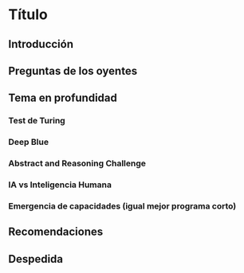 # Título

## Introducción

## Preguntas de los oyentes

## Tema en profundidad

### Test de Turing

### Deep Blue

### Abstract and Reasoning Challenge

### IA vs Inteligencia Humana

### Emergencia de capacidades (igual mejor programa corto)

## Recomendaciones

## Despedida

